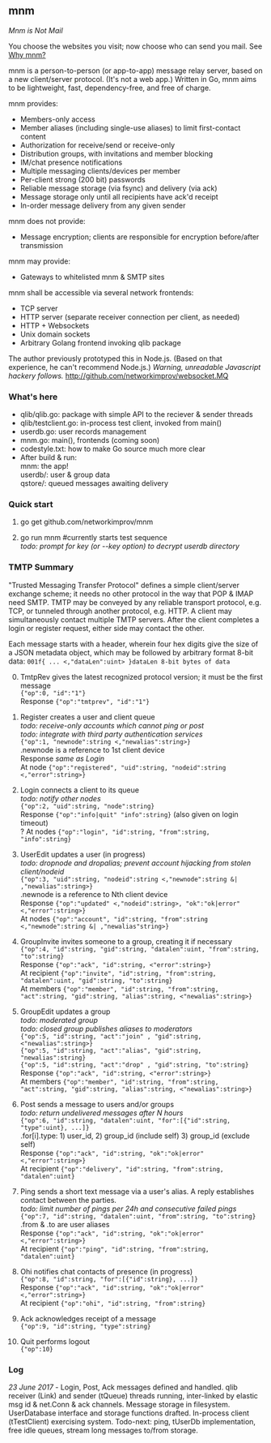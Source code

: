 ## mnm

_Mnm is Not Mail_

You choose the websites you visit; now choose who can send you mail. 
See [Why mnm?](Rationale.md)

mnm is a person-to-person (or app-to-app) message relay server, based on a new client/server protocol. 
(It's not a web app.) 
Written in Go, mnm aims to be lightweight, fast, dependency-free, and free of charge.

mnm provides:
- Members-only access
- Member aliases (including single-use aliases) to limit first-contact content
- Authorization for receive/send or receive-only
- Distribution groups, with invitations and member blocking
- IM/chat presence notifications
- Multiple messaging clients/devices per member
- Per-client strong (200 bit) passwords
- Reliable message storage (via fsync) and delivery (via ack)
- Message storage only until all recipients have ack'd receipt
- In-order message delivery from any given sender

mnm does not provide:
- Message encryption; clients are responsible for encryption before/after transmission

mnm may provide:
- Gateways to whitelisted mnm & SMTP sites

mnm shall be accessible via several network frontends:
- TCP server
- HTTP server (separate receiver connection per client, as needed)
- HTTP + Websockets
- Unix domain sockets
- Arbitrary Golang frontend invoking qlib package

The author previously prototyped this in Node.js.
(Based on that experience, he can't recommend Node.js.)
_Warning, unreadable Javascript hackery follows._
http://github.com/networkimprov/websocket.MQ

### What's here

- qlib/qlib.go: package with simple API to the reciever & sender threads
- qlib/testclient.go: in-process test client, invoked from main()
- userdb.go: user records management
- mnm.go: main(), frontends (coming soon)
- codestyle.txt: how to make Go source much more clear
- After build & run:  
mnm: the app!  
userdb/: user & group data  
qstore/: queued messages awaiting delivery

### Quick start

1. go get github.com/networkimprov/mnm

2. go run mnm #currently starts test sequence  
_todo: prompt for key (or --key option) to decrypt userdb directory_

### TMTP Summary

"Trusted Messaging Transfer Protocol" defines a simple client/server exchange scheme; 
it needs no other protocol in the way that POP & IMAP need SMTP. 
TMTP may be conveyed by any reliable transport protocol, e.g. TCP, 
or tunneled through another protocol, e.g. HTTP. 
A client may simultaneously contact multiple TMTP servers. 
After the client completes a login or register request, either side may contact the other.

Each message starts with a header, wherein four hex digits give the size of a JSON metadata object, 
which may be followed by arbitrary format 8-bit data: 
`001f{ ... <,"dataLen":uint> }dataLen 8-bit bytes of data`

0. TmtpRev gives the latest recognized protocol version; it must be the first message  
`{"op":0, "id":"1"}`  
Response `{"op":"tmtprev", "id":"1"}`

1. Register creates a user and client queue  
_todo: receive-only accounts which cannot ping or post_  
_todo: integrate with third party authentication services_  
`{"op":1, "newnode":string <,"newalias":string>}`  
.newnode is a reference to 1st client device  
Response _same as Login_  
At node `{"op":"registered", "uid":string, "nodeid":string <,"error":string>}`

2. Login connects a client to its queue  
_todo: notify other nodes_  
`{"op":2, "uid":string, "node":string}`  
Response `{"op":"info|quit" "info":string}` (also given on login timeout)  
? At nodes `{"op":"login", "id":string, "from":string, "info":string}`

3. UserEdit updates a user (in progress)  
_todo: dropnode and dropalias; prevent account hijacking from stolen client/nodeid_  
`{"op":3, "uid":string, "nodeid":string <,"newnode":string &| ,"newalias":string>}`  
.newnode is a reference to Nth client device  
Response `{"op":"updated" <,"nodeid":string>, "ok":"ok|error" <,"error":string>}`  
At nodes `{"op":"account", "id":string, "from":string <,"newnode":string &| ,"newalias"string>}`

4. GroupInvite invites someone to a group, creating it if necessary  
`{"op":4, "id":string, "gid":string, "datalen":uint, "from":string, "to":string}`  
Response `{"op":"ack", "id":string, <"error":string>}`  
At recipient `{"op":"invite", "id":string, "from":string, "datalen":uint, "gid":string, "to":string}`  
At members `{"op":"member", "id":string, "from":string, "act":string, "gid":string, "alias":string, <"newalias":string>}`

5. GroupEdit updates a group  
_todo: moderated group_  
_todo: closed group publishes aliases to moderators_  
`{"op":5, "id":string, "act":"join" , "gid":string, <"newalias":string>}`  
`{"op":5, "id":string, "act":"alias", "gid":string, "newalias":string}`  
`{"op":5, "id":string, "act":"drop" , "gid":string, "to":string}`  
Response `{"op":"ack", "id":string, <"error":string>}`  
At members `{"op":"member", "id":string, "from":string, "act":string, "gid":string, "alias":string, <"newalias":string>}`

6. Post sends a message to users and/or groups  
_todo: return undelivered messages after N hours_  
`{"op":6, "id":string, "datalen":uint, "for":[{"id":string, "type":uint}, ...]}`  
.for[i].type: 1) user_id, 2) group_id (include self) 3) group_id (exclude self)  
Response `{"op":"ack", "id":string, "ok":"ok|error" <,"error":string>}`  
At recipient `{"op":"delivery", "id":string, "from":string, "datalen":uint}`

7. Ping sends a short text message via a user's alias.
A reply establishes contact between the parties.  
_todo: limit number of pings per 24h and consecutive failed pings_  
`{"op":7, "id":string, "datalen":uint, "from":string, "to":string}`  
.from & .to are user aliases  
Response `{"op":"ack", "id":string, "ok":"ok|error" <,"error":string>}`  
At recipient `{"op":"ping", "id":string, "from":string, "datalen":uint}`

8. Ohi notifies chat contacts of presence (in progress)  
`{"op":8, "id":string, "for":[{"id":string}, ...]}`  
Response `{"op":"ack", "id":string, "ok":"ok|error" <,"error":string>}`  
At recipient `{"op":"ohi", "id":string, "from":string}`

9. Ack acknowledges receipt of a message  
`{"op":9, "id":string, "type":string}`

10. Quit performs logout  
`{"op":10}`

### Log

_23 June 2017_ -
Login, Post, Ack messages defined and handled.
qlib receiver (Link) and sender (tQueue) threads running,
 inter-linked by elastic msg id & net.Conn & ack channels.
Message storage in filesystem.
UserDatabase interface and storage functions drafted.
In-process client (tTestClient) exercising system.
Todo-next: ping, tUserDb implementation, free idle queues, stream long messages to/from storage.
